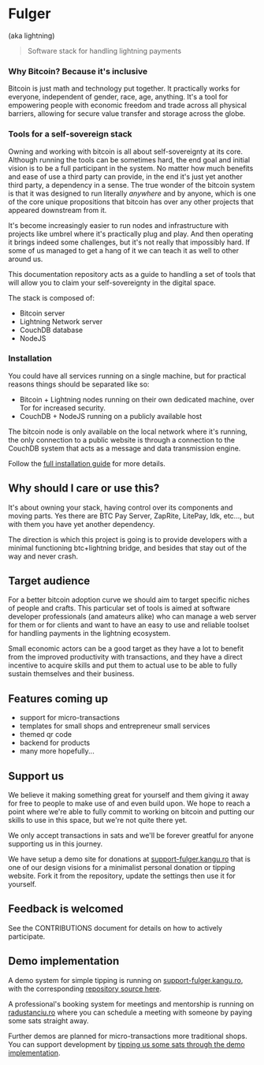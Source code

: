 # Fulger

(aka lightning)

> Software stack for handling lightning payments


### Why Bitcoin? Because it's inclusive

Bitcoin is just math and technology put together. It practically works for everyone, independent
of gender, race, age, anything. It's a tool for empowering people with economic freedom and
trade across all physical barriers, allowing for secure value transfer and storage across
the globe.

### Tools for a self-sovereign stack

Owning and working with bitcoin is all about self-sovereignty at its core. Although running
the tools can be sometimes hard, the end goal and initial vision is to be a full participant in the
system. No matter how much benefits and ease of use a third party can provide, in the end
it's just yet another third party, a dependency in a sense. The true wonder of the bitcoin
system is that it was designed to run literally *anywhere* and by anyone, which is one of the core unique
propositions that bitcoin has over any other projects that appeared downstream from it.

It's become increasingly easier to run nodes and infrastructure with projects like umbrel
where it's practically plug and play. And then operating it brings indeed some challenges,
but it's not really that impossibly hard. If some of us managed to get a hang of it we can
teach it as well to other around us.

This documentation repository acts as a guide to handling a set of tools that will
allow you to claim your self-sovereignty in the digital space.

The stack is composed of:

* Bitcoin server
* Lightning Network server
* CouchDB database
* NodeJS

### Installation

You could have all services running on a single machine, but for practical reasons things
should be separated like so:
* Bitcoin + Lightning nodes running on their own dedicated machine, over Tor for increased security.
* CouchDB + NodeJS running on a publicly available host

The bitcoin node is only available on the local network where it's running, the only connection
to a public website is through a connection to the CouchDB system that acts as a message and
data transmission engine.

Follow the [full installation guide](https://fulger.kangu.ro/docs/install) for more details.

## Why should I care or use this?

It's about owning your stack, having control over its components and moving parts.
Yes there are BTC Pay Server, ZapRite, LitePay, ldk, etc..., but with them you have yet another
dependency.

The direction is which this project is going is to provide developers with a minimal
functioning btc+lightning bridge, and besides that stay out of the way and never crash.

## Target audience

For a better bitcoin adoption curve we should aim to target specific
niches of people and crafts. This particular set of tools is aimed at software developer professionals
(and amateurs alike) who can manage a web server for them or for clients and want to have an
easy to use and reliable toolset for handling payments in the lightning
ecosystem.

Small economic actors can be a good target as they have a lot to benefit from the improved
productivity with transactions, and they have a direct incentive to acquire skills and
put them to actual use to be able to fully sustain themselves and their business.

## Features coming up

* support for micro-transactions
* templates for small shops and entrepreneur small services
* themed qr code
* backend for products
* many more hopefully...

## Support us

We believe it making something great for yourself and them giving it away for free to people
to make use of and even build upon. We hope to reach a point where we're able to fully commit
to working on bitcoin and putting our skills to use in this space, but we're not quite
there yet.

We only accept transactions in sats and we'll be forever greatful for anyone supporting us in this journey.

We have setup a demo site for donations at [support-fulger.kangu.ro](https://support-fulger.kangu.ro/) that is
one of our design visions for a minimalist personal donation or tipping website. Fork it
from the repository, update the settings then use it for yourself.

## Feedback is welcomed

See the CONTRIBUTIONS document for details on how to actively participate.

## Demo implementation

A demo system for simple tipping is running on [support-fulger.kangu.ro](https://support-fulger.kangu.ro/), with the corresponding
[repository source here](https://github.com/kangu/demo-personal-site).

A professional's booking system for meetings and mentorship is running on [radustanciu.ro](https://radustanciu.ro#contact)
where you can schedule a meeting with someone by paying some sats straight away.

Further demos are planned for micro-transactions more traditional shops. You can
support development by [tipping us some sats through the demo implementation](https://support-fulger.kangu.ro/).
